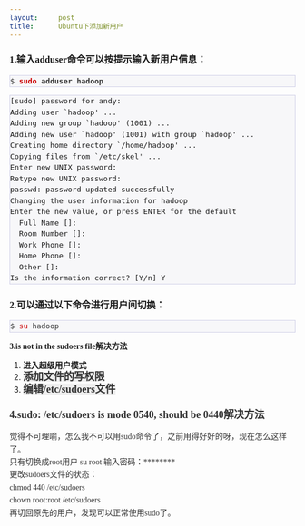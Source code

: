 ```yaml
---
layout:     post
title:      Ubuntu下添加新用户
---
```

<div id="article_content" class="article_content clearfix csdn-tracking-statistics" data-pid="blog" data-mod="popu_307" data-dsm="post">
								            <link rel="stylesheet" href="https://csdnimg.cn/release/phoenix/template/css/ck_htmledit_views-f76675cdea.css">
						<div class="htmledit_views" id="content_views">
                
<h3><span style="font-family:'Microsoft YaHei';"><strong>1.输入adduser命令可以按提示输入新用户信息：</strong></span></h3>
<div><span style="font-family:'Microsoft YaHei';"><strong></strong></span><pre class="bash" style="background-color:rgb(247,247,249);font-size:13px;line-height:1.5;border:1px solid rgb(209,209,232);"><span style="color:rgb(51,51,51);">$ </span><span style="color:rgb(204,0,0);"><strong>sudo</strong></span><span style="color:rgb(51,51,51);"> <strong>adduser hadoop</strong></span></pre></div>
<p></p><pre class="bash" style="background-color:rgb(247,247,249);font-size:13px;line-height:1.5;border:1px solid rgb(209,209,232);">[sudo] password for andy: 
Adding user `hadoop' ...
Adding new group `hadoop' (1001) ...
Adding new user `hadoop' (1001) with group `hadoop' ...
Creating home directory `/home/hadoop' ...
Copying files from `/etc/skel' ...
Enter new UNIX password: 
Retype new UNIX password: 
passwd: password updated successfully
Changing the user information for hadoop
Enter the new value, or press ENTER for the default
<span>	</span>Full Name []: 
<span>	</span>Room Number []: 
<span>	</span>Work Phone []: 
<span>	</span>Home Phone []: 
<span>	</span>Other []: 
Is the information correct? [Y/n] Y</pre>
<h3><span style="font-family:'Microsoft YaHei';">2.可以通过以下命令进行用户间切</span>换：</h3>
<div><span style="font-family:'Microsoft YaHei';"></span><pre class="bash" style="background-color:rgb(247,247,249);font-size:13px;line-height:1.5;border:1px solid rgb(209,209,232);"><span style="color:rgb(51,51,51);">$ </span><span style="color:rgb(204,0,0);">su</span><span style="color:rgb(51,51,51);"> hadoop</span></pre></div>
<div><span style="font-family:'Microsoft YaHei';font-size:14px;"><strong>3.is not in the sudoers file解决方法<br></strong></span></div>
<div>
<ol><li><strong style="font-family:'Microsoft YaHei';font-size:14px;"><span>进入超级用户模式</span></strong></li><li><span style="color:rgb(51,51,51);font-family:tahoma, '宋体';line-height:22.399999618530273px;background-color:rgb(239,239,239);"><strong><span style="font-size:18px;">添加文件的写权限</span></strong></span><br></li><li><span style="font-family:tahoma, '宋体';font-size:18px;color:#333333;"><span style="line-height:22.399999618530273px;background-color:rgb(239,239,239);"><strong>编辑/etc/sudoers文件</strong></span></span></li></ol><h3><span style="font-family:tahoma, '宋体';font-size:18px;color:#333333;"><span style="line-height:22.399999618530273px;"><strong>4.sudo: /etc/sudoers is mode 0540, should be 0440解决方法</strong></span></span></h3>
</div>
<div><span style="font-family:'Microsoft YaHei';font-size:14px;color:#333333;"><span style="line-height:22.399999618530273px;">觉得不可理喻，怎么我不可以用sudo命令了，之前用得好好的呀，现在怎么这样了。 </span></span></div>
<div><span style="font-family:'Microsoft YaHei';font-size:14px;color:#333333;"><span style="line-height:22.399999618530273px;">只有切换成root用户 su root 输入密码：******** </span></span></div>
<div><span style="font-family:'Microsoft YaHei';font-size:14px;color:#333333;"><span style="line-height:22.399999618530273px;">更改sudoers文件的状态： </span></span></div>
<div><span style="font-family:'Microsoft YaHei';font-size:14px;color:#333333;"><span style="line-height:22.399999618530273px;">chmod 440 /etc/sudoers </span></span></div>
<div><span style="font-family:'Microsoft YaHei';font-size:14px;color:#333333;"><span style="line-height:22.399999618530273px;">chown root:root /etc/sudoers </span></span></div>
<div><span style="color:#333333;"><span style="line-height:22.399999618530273px;"><span style="font-family:'Microsoft YaHei';font-size:14px;">再切回原先的用户，发现可以正常使用sudo了。</span><br></span></span></div>
<div><br></div>
<p></p>
            </div>
                </div>